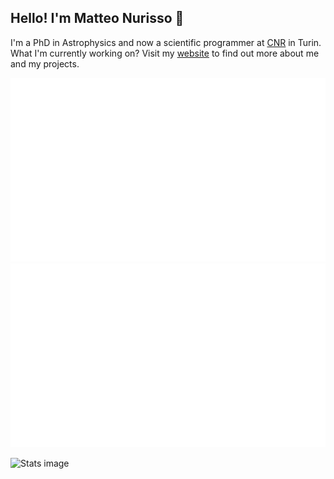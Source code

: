 ## Hello! I'm Matteo Nurisso 👋

I'm a PhD in Astrophysics and now a scientific programmer at [CNR](https://www.isac.cnr.it/it/content/torino) in Turin.
What I'm currently working on? Visit my [website](https://mnurisso.github.io/) to find out more about me and my projects.

![Stats Overview](https://raw.githubusercontent.com/mnurisso/github-stats-transparent/output/generated/overview.svg)
![Most Used Languages](https://raw.githubusercontent.com/mnurisso/github-stats-transparent/output/generated/languages.svg)

![Stats image](https://wakatime.com/share/@7618196a-f09b-49a2-b65c-597597db254f/8c6839c7-7044-4108-8733-52ad23918969.svg)